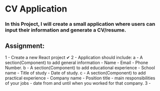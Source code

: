 # CV Application

### In this Project, I will create a small application where users can input their information and generate a CV/resume.

## Assignment:

1 - Create a new React project ✔
2 - Application should include:
a - A section(Component) to add general information - Name - Email - Phone Number.
b - A section(Component) to add educational experience - School name - Title of study - Date of study.
c - A section(Component) to add practical experience - Company name - Position title - main responsibilities of your jobs - date from and until when you worked for that company.
3 -
